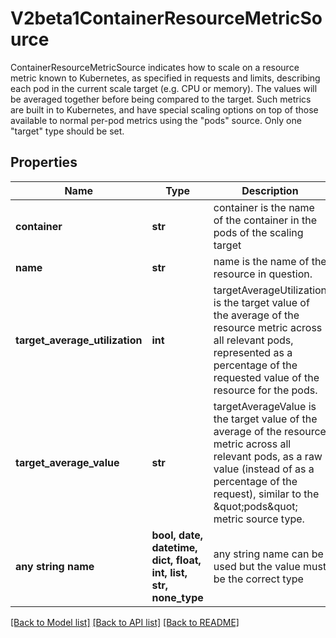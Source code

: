 # V2beta1ContainerResourceMetricSource

ContainerResourceMetricSource indicates how to scale on a resource metric known to Kubernetes, as specified in requests and limits, describing each pod in the current scale target (e.g. CPU or memory).  The values will be averaged together before being compared to the target.  Such metrics are built in to Kubernetes, and have special scaling options on top of those available to normal per-pod metrics using the \"pods\" source.  Only one \"target\" type should be set.

## Properties
Name | Type | Description | Notes
------------ | ------------- | ------------- | -------------
**container** | **str** | container is the name of the container in the pods of the scaling target | 
**name** | **str** | name is the name of the resource in question. | 
**target_average_utilization** | **int** | targetAverageUtilization is the target value of the average of the resource metric across all relevant pods, represented as a percentage of the requested value of the resource for the pods. | [optional] 
**target_average_value** | **str** | targetAverageValue is the target value of the average of the resource metric across all relevant pods, as a raw value (instead of as a percentage of the request), similar to the \&quot;pods\&quot; metric source type. | [optional] 
**any string name** | **bool, date, datetime, dict, float, int, list, str, none_type** | any string name can be used but the value must be the correct type | [optional]

[[Back to Model list]](../README.md#documentation-for-models) [[Back to API list]](../README.md#documentation-for-api-endpoints) [[Back to README]](../README.md)


